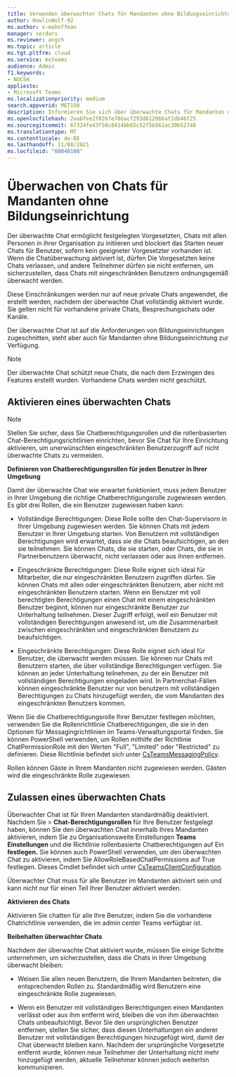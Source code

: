 ```yaml
---
title: Verwenden überwachter Chats für Mandanten ohne Bildungseinrichtung
author: HowlinWolf-92
ms.author: v-mahoffman
manager: serdars
ms.reviewer: angch
ms.topic: article
ms.tgt.pltfrm: cloud
ms.service: msteams
audience: Admin
f1.keywords:
- NOCSH
appliesto:
- Microsoft Teams
ms.localizationpriority: medium
search.appverid: MET150
description: Informieren Sie sich über überwachte Chats für Mandanten ohne Bildungseinrichtung in Microsoft Teams Besprechungen.
ms.openlocfilehash: 2aabfee2f8267e786acf293d612066af2db46f25
ms.sourcegitcommit: 67324fe43f50c8414bb65c52f5b561ac30b52748
ms.translationtype: MT
ms.contentlocale: de-DE
ms.lasthandoff: 11/08/2021
ms.locfileid: "60848108"
---
```

# <a name="supervised-chats-for-non-educational-tenants"></a>Überwachen von Chats für Mandanten ohne Bildungseinrichtung

Der überwachte Chat ermöglicht festgelegten Vorgesetzten, Chats mit allen Personen in ihrer Organisation zu initiieren und blockiert das Starten neuer Chats für Benutzer, sofern kein geeigneter Vorgesetzter vorhanden ist. Wenn die Chatüberwachung aktiviert ist, dürfen Die Vorgesetzten keine Chats verlassen, und andere Teilnehmer dürfen sie nicht entfernen, um sicherzustellen, dass Chats mit eingeschränkten Benutzern ordnungsgemäß überwacht werden.

Diese Einschränkungen werden nur auf neue private Chats angewendet, die erstellt werden, nachdem der überwachte Chat vollständig aktiviert wurde. Sie gelten nicht für vorhandene private Chats, Besprechungschats oder Kanäle.

Der überwachte Chat ist auf die Anforderungen von Bildungseinrichtungen zugeschnitten, steht aber auch für Mandanten ohne Bildungseinrichtung zur Verfügung.

> [!NOTE]
> Der überwachte Chat schützt neue Chats, die nach dem Erzwingen des Features erstellt wurden. Vorhandene Chats werden nicht geschützt.

## <a name="enable-supervised-chat"></a>Aktivieren eines überwachten Chats

> [!NOTE]
> Stellen Sie sicher, dass Sie Chatberechtigungsrollen und die rollenbasierten Chat-Berechtigungsrichtlinien einrichten, bevor Sie Chat für Ihre Einrichtung aktivieren, um unerwünschten eingeschränkten Benutzerzugriff auf nicht überwachte Chats zu vermeiden.

**Definieren von Chatberechtigungsrollen für jeden Benutzer in Ihrer Umgebung**

Damit der überwachte Chat wie erwartet funktioniert, muss jedem Benutzer in Ihrer Umgebung die richtige Chatberechtigungsrolle zugewiesen werden. Es gibt drei Rollen, die ein Benutzer zugewiesen haben kann:

- Vollständige Berechtigungen: Diese Rolle sollte den Chat-Supervisorn in Ihrer Umgebung zugewiesen werden. Sie können Chats mit jedem Benutzer in Ihrer Umgebung starten. Von Benutzern mit vollständigen Berechtigungen wird erwartet, dass sie die Chats beaufsichtigen, an den sie teilnehmen. Sie können Chats, die sie starten, oder Chats, die sie in Partnerbenutzern überwacht, nicht verlassen oder aus ihnen entfernen.

- Eingeschränkte Berechtigungen: Diese Rolle eignet sich ideal für Mitarbeiter, die nur eingeschränkten Benutzern zugriffen dürfen. Sie können Chats mit allen oder eingeschränkten Benutzern, aber nicht mit eingeschränkten Benutzern starten. Wenn ein Benutzer mit voll berechtigten Berechtigungen einen Chat mit einem eingeschränkten Benutzer beginnt, können nur eingeschränkte Benutzer zur Unterhaltung teilnehmen. Dieser Zugriff erfolgt, weil ein Benutzer mit vollständigen Berechtigungen anwesend ist, um die Zusammenarbeit zwischen eingeschränkten und eingeschränkten Benutzern zu beaufsichtigen.

- Eingeschränkte Berechtigungen: Diese Rolle eignet sich ideal für Benutzer, die überwacht werden müssen. Sie können nur Chats mit Benutzern starten, die über vollständige Berechtigungen verfügen. Sie können an jeder Unterhaltung teilnehmen, zu der ein Benutzer mit vollständigen Berechtigungen eingeladen wird. In Partnerchat-Fällen können eingeschränkte Benutzer nur von benutzern mit vollständigen Berechtigungen zu Chats hinzugefügt werden, die vom Mandanten des eingeschränkten Benutzers kommen.

Wenn Sie die Chatberechtigungsrolle  Ihrer Benutzer festlegen möchten, verwenden Sie die Rollenrichtlinie Chatberechtigungen, die sie in den Optionen für Messagingrichtlinien im Teams-Verwaltungsportal finden. Sie können PowerShell verwenden, um Rollen mithilfe der Richtlinie ChatPermissionRole mit den Werten "Full", "Limited" oder "Restricted" zu definieren. Diese Richtlinie befindet sich unter [CsTeamsMessagingPolicy](/powershell/module/skype/set-csteamsmessagingpolicy?view=skype-ps).

Rollen können Gäste in Ihrem Mandanten nicht zugewiesen werden. Gästen wird die eingeschränkte Rolle zugewiesen.

## <a name="allow-supervised-chat"></a>Zulassen eines überwachten Chats

Überwachter Chat ist für Ihren Mandanten standardmäßig deaktiviert. Nachdem Sie   >  **Chat-Berechtigungsrollen** für Ihre Benutzer festgelegt haben, können Sie den überwachten Chat innerhalb Ihres Mandanten aktivieren, indem Sie zu Organisationsweite Einstellungen **Teams Einstellungen** und die Richtlinie rollenbasierte Chatberechtigungen auf Ein **festlegen.** Sie können auch PowerShell verwenden, um den überwachten Chat zu aktivieren, indem Sie AllowRoleBasedChatPermissions auf True festlegen. Dieses Cmdlet befindet sich unter [CsTeamsClientConfiguration](/powershell/module/skype/set-csteamsclientconfiguration?view=skype-ps).

Überwachter Chat muss für alle Benutzer im Mandanten aktiviert sein und kann nicht nur für einen Teil Ihrer Benutzer aktiviert werden.

**Aktivieren des Chats**

Aktivieren Sie chatten für alle Ihre Benutzer, indem Sie die vorhandene Chatrichtlinie verwenden, die im admin center Teams verfügbar ist.

**Beibehalten überwachter Chats**

Nachdem der überwachte Chat aktiviert wurde, müssen Sie einige Schritte unternehmen, um sicherzustellen, dass die Chats in Ihrer Umgebung überwacht bleiben:

- Weisen Sie allen neuen Benutzern, die Ihrem Mandanten beitreten, die entsprechenden Rollen zu. Standardmäßig wird Benutzern eine eingeschränkte Rolle zugewiesen.

- Wenn ein Benutzer mit vollständigen Berechtigungen einen Mandanten verlässt oder aus ihm entfernt wird, bleiben die von ihm überwachten Chats unbeaufsichtigt. Bevor Sie den ursprünglichen Benutzer entfernen, stellen Sie sicher, dass diesen Unterhaltungen ein anderer Benutzer mit vollständigen Berechtigungen hinzugefügt wird, damit der Chat überwacht bleiben kann. Nachdem der ursprüngliche Vorgesetzte entfernt wurde, können neue Teilnehmer der Unterhaltung nicht mehr hinzugefügt werden, aktuelle Teilnehmer können jedoch weiterhin kommunizieren.
